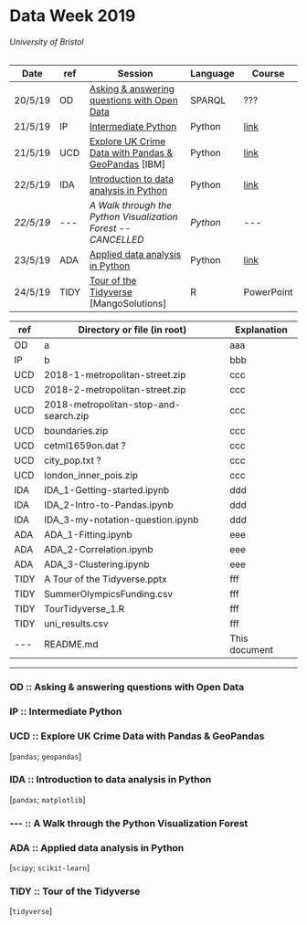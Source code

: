 # Data Week 2019
###### University of Bristol


| Date | ref | Session | Language | Course |
| --- | --- | --- | --- | --- |
| 20/5/19 | OD | [Asking & answering questions with Open Data](https://www.eventbrite.co.uk/e/asking-and-answering-questions-with-open-data-tickets-57979649693) | SPARQL | ??? |
| 21/5/19 | IP | [Intermediate Python](https://www.eventbrite.co.uk/e/intermediate-python-tickets-56975527336) | Python | [link](http://chryswoods.com/intermediate_python/README.html) |
| 21/5/19 | UCD | [Explore UK Crime Data with Pandas & GeoPandas](https://www.eventbrite.co.uk/e/explore-uk-crime-data-with-pandas-and-geopandas-tickets-56991346652) [IBM] | Python | [link](https://github.com/IBMDeveloperUK/geopandas-workshop) |
| 22/5/19 | IDA | [Introduction to data analysis in Python](https://www.eventbrite.co.uk/e/introduction-to-data-analysis-in-python-tickets-57387124434#) | Python | [link](https://nbviewer.jupyter.org/github/milliams/data_analysis_python/blob/master/Introduction.ipynb) |
| *22/5/19* | --- | *A Walk through the Python Visualization Forest -- CANCELLED* | *Python* | --- |
| 23/5/19 | ADA | [Applied data analysis in Python](https://www.eventbrite.co.uk/e/applied-data-analysis-in-python-tickets-57394621859) | Python | [link](https://milliams.gitlab.io/applied_data_analysis/) |
| 24/5/19 | TIDY | [Tour of the Tidyverse](https://www.eventbrite.co.uk/e/tour-of-the-tidyverse-tickets-58253135697#) [MangoSolutions] | R | PowerPoint |






| ref | Directory or file (in root) | Explanation |
| --- | --- | --- |
| OD | a | aaa |
| IP | b | bbb |
| UCD | 2018-1-metropolitan-street.zip | ccc |
| UCD | 2018-2-metropolitan-street.zip | ccc |
| UCD | 2018-metropolitan-stop-and-search.zip | ccc |
| UCD | boundaries.zip | ccc |
| UCD | cetml1659on.dat ? | ccc |
| UCD | city_pop.txt ? | ccc |
| UCD | london_inner_pois.zip | ccc |
| IDA | IDA_1-Getting-started.ipynb | ddd |
| IDA | IDA_2-Intro-to-Pandas.ipynb | ddd |
| IDA | IDA_3-my-notation-question.ipynb | ddd |
| ADA | ADA_1-Fitting.ipynb | eee |
| ADA | ADA_2-Correlation.ipynb | eee |
| ADA | ADA_3-Clustering.ipynb | eee |
| TIDY | A Tour of the Tidyverse.pptx | fff |
| TIDY | SummerOlympicsFunding.csv | fff |
| TIDY | TourTidyverse_1.R | fff |
| TIDY | uni_results.csv | fff |
| --- | README.md | This document |


---

### OD :: Asking & answering questions with Open Data


### IP :: Intermediate Python


### UCD :: Explore UK Crime Data with Pandas & GeoPandas
[`pandas`; `geopandas`]


### IDA :: Introduction to data analysis in Python
[`pandas`; `matplotlib`]


### --- :: A Walk through the Python Visualization Forest


### ADA :: Applied data analysis in Python
[`scipy`; `scikit-learn`]


### TIDY :: Tour of the Tidyverse
[`tidyverse`]
